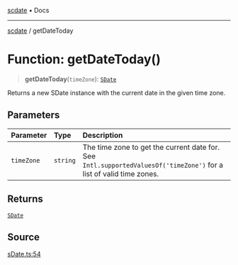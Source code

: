 [scdate](../README.md) • Docs

---

[scdate](../README.md) / getDateToday

# Function: getDateToday()

> **getDateToday**(`timeZone`): [`SDate`](../classes/SDate.md)

Returns a new SDate instance with the current date in the given time zone.

## Parameters

| Parameter  | Type     | Description                                                                                                              |
| :--------- | :------- | :----------------------------------------------------------------------------------------------------------------------- |
| `timeZone` | `string` | The time zone to get the current date for. See<br />`Intl.supportedValuesOf('timeZone')` for a list of valid time zones. |

## Returns

[`SDate`](../classes/SDate.md)

## Source

[sDate.ts:54](https://github.com/ericvera/scdate/blob/26a0ee551696abb8d0e853bcc8b83fccd84ac8ae/src/sDate.ts#L54)
